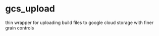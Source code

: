 # gcs_upload
thin wrapper for uploading build files to google cloud storage with finer grain controls
